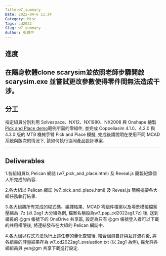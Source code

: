 ```yaml
---
Title:w7_summary
Date: 2022-04-6 11:34
Category: Misc
Tags: cd2022
Slug: w7_summary
Author: 張煒中
---
```

進度
----
在隨身軟體clone scarysim並依照老師步驟開啟scarysim.exe
並嘗試更改參數使得零件間無法造成干涉。
---

分工
----

指定組員分別利用 Solvespace、NX12、NX1980、NX2008 與 Onshape 繪製 [Pick and Place demo]範例所需的零組件, 並完成 Coppeliasim 4.1.0、4.2.0 與 4.3.0 版的 MTB 機械手臂 Pick and Place 模擬, 完成後請說明在使用不同 MCAD 系統與版次的情況下, 該如何執行協同產品設計專案. 

---

Deliverables
----
1.各組組員以 Pelican 網誌 (w7_pick_and_place.html) 及 Reveal.js 簡報紀錄個人所完成的內容.

2.各大組以 Pelican 網誌 (w7_pick_and_place.html) 及 Reveal.js 簡報摘要各大組任務執行結果.

3.各大組將所有完成的程式碼、編譯結果、MCAD 零組件檔案以及場景模擬檔案壓縮為 .7z (以 2ag1 大分組為例, 檔案名稱設為w7_pap_cd2022ag1.7z) 後, 送到組長的 @gm 帳號下的 OneDrive 共享區, 設定為只有 @gm 帳號登入者可以下載的共用權限後, 將連結發布在大組的 Pelican 網誌中.

4.各大組以程式方法執行上述任務的量化查驗後, 結合組員自評與互評流程後, 將各組員的評量結果存為 w7_cd2022ag1_evaluation.txt (以 2ag1 為例), 採允許各組組員與 yen@gm 共享下載進行設定.


[Pick and Place demo]:https://www.youtube.com/results?search_query=mtb+robot

